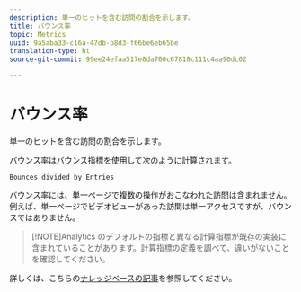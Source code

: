 ```yaml
---
description: 単一のヒットを含む訪問の割合を示します。
title: バウンス率
topic: Metrics
uuid: 9a5aba33-c16a-47db-b8d3-f66be6eb65be
translation-type: ht
source-git-commit: 99ee24efaa517e8da700c67818c111c4aa90dc02

---
```



# バウンス率

単一のヒットを含む訪問の割合を示します。

バウンス率は[バウンス](/help/components/c-variables/c-metrics/metrics-bounces.md)指標を使用して次のように計算されます。

`Bounces divided by Entries`

バウンス率には、単一ページで複数の操作がおこなわれた訪問は含まれません。例えば、単一ページでビデオビューがあった訪問は単一アクセスですが、バウンスではありません。

> [!NOTE]Analytics のデフォルトの指標と異なる計算指標が既存の実装に含まれていることがあります。計算指標の定義を調べて、違いがないことを確認してください。

詳しくは、こちらの[ナレッジベースの記事](https://marketing.adobe.com/resources/help/ja_JP/home/index.html#kb-analytics-comparing-bounces-and-single-access)を参照してください。
